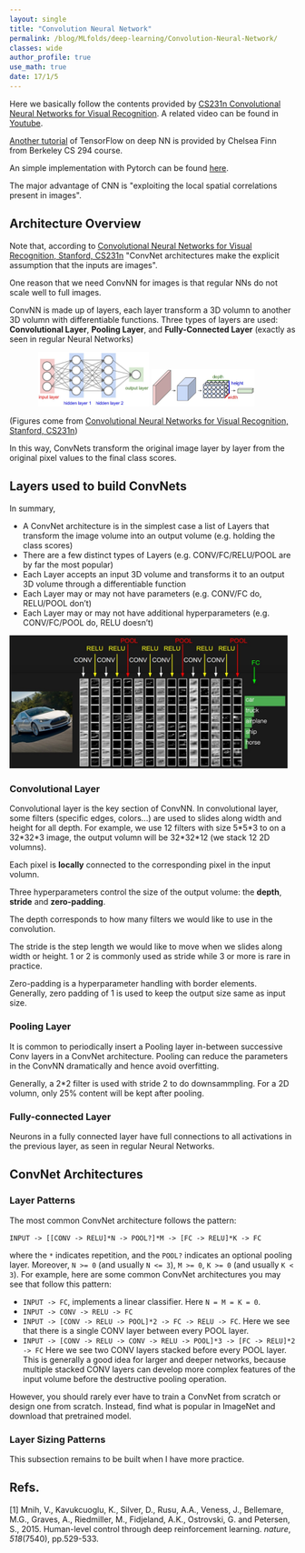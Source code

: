 ```yaml
---
layout: single
title: "Convolution Neural Network"
permalink: /blog/MLfolds/deep-learning/Convolution-Neural-Network/
classes: wide
author_profile: true
use_math: true
date: 17/1/5
---
```


Here we basically follow the contents provided by [CS231n Convolutional Neural Networks for Visual Recognition](http://cs231n.github.io/). A related video can be found in [Youtube](https://www.youtube.com/watch?v=u6aEYuemt0M).

[Another tutorial](http://rll.berkeley.edu/deeprlcoursesp17/docs/tfsection.pdf) of TensorFlow on deep NN is provided by Chelsea Finn from Berkeley CS 294 course.

An simple implementation with Pytorch can be found [here](https://github.com/dymodi/pytorch_basics/blob/main/tutorial_cnn.py).

The major advantage of CNN is "exploiting the local spatial correlations present in images".

## Architecture Overview

Note that, according to [Convolutional Neural Networks for Visual Recognition, Stanford, CS231n](http://cs231n.github.io/convolutional-networks/) "ConvNet architectures make the explicit assumption that the inputs are images".

One reason that we need ConvNN for images is that regular NNs do not scale well to full images.

ConvNN is made up of layers, each layer transform a 3D volumn to another 3D volumn with differentiable functions. Three types of layers are used: **Convolutional Layer**, **Pooling Layer**, and **Fully-Connected Layer** (exactly as seen in regular Neural Networks)

<figure class="half" style="margin-left: 10%; margin-right: 10%; " >
    <img 
       src="/Blog/MLfolds/deep-learning/figures/neural_net2.png"
       alt="neural_net2" 
       class="align-center"
       style="width: 14em" > 
    <img 
       src="/Blog/MLfolds/deep-learning/figures/cnn.png"
       alt="cnn"
       class="align-center"
       style="width: 13em" >
</figure>

(Figures come from [Convolutional Neural Networks for Visual Recognition, Stanford, CS231n](http://cs231n.github.io/convolutional-networks/))

In this way, ConvNets transform the original image layer by layer from the original pixel values to the final class scores.


## Layers used to build ConvNets

In summary, 

- A ConvNet architecture is in the simplest case a list of Layers that transform the image volume into an output volume (e.g. holding the class scores)
- There are a few distinct types of Layers (e.g. CONV/FC/RELU/POOL are by far the most popular)
- Each Layer accepts an input 3D volume and transforms it to an output 3D volume through a differentiable function
- Each Layer may or may not have parameters (e.g. CONV/FC do, RELU/POOL don’t)
- Each Layer may or may not have additional hyperparameters (e.g. CONV/FC/POOL do, RELU doesn’t)

<p>
	<img src="/Blog/MLfolds/deep-learning/figures/convnet.jpeg"
       alt="single-link-better" 
       style="width: 35em;" 
       class="align-center">
</p>

### Convolutional Layer

Convolutional layer is the key section of ConvNN. In convolutional layer, some filters (specific edges, colors...) are used to slides along width and height for all depth. For example, we use 12 filters with size 5\*5\*3 to on a 32\*32\*3 image, the output volumn will be 32\*32\*12 (we stack 12 2D volumns).  

Each pixel is **locally** connected to the corresponding pixel in the input volumn.

Three hyperparameters control the size of the output volume: the **depth**, **stride** and **zero-padding**.

The depth corresponds to how many filters we would like to use in the convolution.

The stride is the step length we would like to move when we slides along width or height. 1 or 2 is commonly used as stride while 3 or more is rare in practice.

Zero-padding is a hyperparameter handling with border elements. Generally, zero padding of 1 is used to keep the output size same as input size.

### Pooling Layer
It is common to periodically insert a Pooling layer in-between successive Conv layers in a ConvNet architecture. Pooling can reduce the parameters in the ConvNN dramatically and hence avoid overfitting.

Generally, a 2\*2 filter is used with stride 2 to do downsammpling. For a 2D volumn, only 25% content will be kept after pooling.

### Fully-connected Layer
Neurons in a fully connected layer have full connections to all activations in the previous layer, as seen in regular Neural Networks. 

## ConvNet Architectures

### Layer Patterns

The most common ConvNet architecture follows the pattern:

```
INPUT -> [[CONV -> RELU]*N -> POOL?]*M -> [FC -> RELU]*K -> FC
```

where the `*` indicates repetition, and the `POOL?` indicates an optional pooling layer. Moreover, `N >= 0` (and usually `N <= 3`), `M >= 0`, `K >= 0` (and usually `K < 3`). For example, here are some common ConvNet architectures you may see that follow this pattern:

- `INPUT -> FC`, implements a linear classifier. Here `N = M = K = 0`.
- `INPUT -> CONV -> RELU -> FC`
- `INPUT -> [CONV -> RELU -> POOL]*2 -> FC -> RELU -> FC`. Here we see that there is a single CONV layer between every POOL layer.
- `INPUT -> [CONV -> RELU -> CONV -> RELU -> POOL]*3 -> [FC -> RELU]*2 -> FC` Here we see two CONV layers stacked before every POOL layer. This is generally a good idea for larger and deeper networks, because multiple stacked CONV layers can develop more complex features of the input volume before the destructive pooling operation.

However, you should rarely ever have to train a ConvNet from scratch or design one from scratch. Instead, find what is popular in ImageNet and download that pretrained model.

### Layer Sizing Patterns

This subsection remains to be built when I have more practice.


## Refs.

[1] Mnih, V., Kavukcuoglu, K., Silver, D., Rusu, A.A., Veness, J., Bellemare, M.G., Graves, A., Riedmiller, M., Fidjeland, A.K., Ostrovski, G. and Petersen, S., 2015. Human-level control through deep reinforcement learning. *nature*, *518*(7540), pp.529-533.